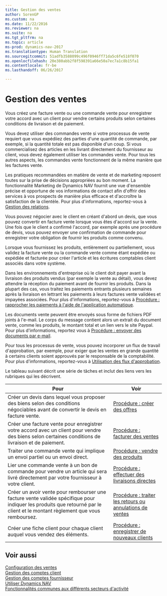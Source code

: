 ```yaml
---
title: Gestion des ventes
author: SorenGP
ms.custom: na
ms.date: 11/22/2016
ms.reviewer: na
ms.suite: na
ms.tgt_pltfrm: na
ms.topic: article
ms-prod: dynamics-nav-2017
ms.translationtype: Human Translation
ms.sourcegitcommit: 51adfb3588099c496f0946ff71da5c6fe518f070
ms.openlocfilehash: 20e380abb2f8f598391a66e50a7ec7a1c8b15fa1
ms.contentlocale: fr-be
ms.lasthandoff: 06/26/2017

---
```


# <a name="manage-sales"></a>Gestion des ventes
Vous créez une facture vente ou une commande vente pour enregistrer votre accord avec un client pour vendre certains produits selon certaines conditions de livraison et de paiement.

Vous devez utiliser des commandes vente si votre processus de vente requiert que vous expédiiez des parties d'une quantité de commande, par exemple, si la quantité totale est pas disponible d'un coup. Si vous commercialisez des articles en les livrant directement du fournisseur au client, vous devez également utiliser les commandes vente. Pour tous les autres aspects, les commandes vente fonctionnent de la même manière que les factures vente.  

Les pratiques recommandées en matière de vente et de marketing reposent toutes sur la prise de décisions appropriées au bon moment. La fonctionnalité Marketing de Dynamics NAV fournit une vue d'ensemble précise et opportune de vos informations de contact afin d'offrir des services à vos prospects de manière plus efficace et d'accroître la satisfaction de la clientèle. Pour plus d'informations, reportez-vous à [Gestion des relations](marketing-relationship-management.md).

Vous pouvez négocier avec le client en créant d'abord un devis, que vous pouvez convertir en facture vente lorsque vous êtes d'accord sur la vente. Une fois que le client a confirmé l'accord, par exemple après une procédure de devis, vous pouvez envoyer une confirmation de commande pour enregistrer votre obligation de fournir les produits comme convenu.

Lorsque vous fournissez les produits, entièrement ou partiellement, vous validez la facture vente ou la commande vente comme étant expédiée ou expédiée et facturée pour créer l'article et les écritures comptables client associés dans votre système.

Dans les environnements d'entreprise où le client doit payer avant la livraison des produits vendus (par exemple la vente au détail), vous devez attendre la réception du paiement avant de fournir les produits. Dans la plupart des cas, vous traitez les paiements entrants plusieurs semaines après la livraison en lettrant les paiements à leurs factures vente validées et impayées associées. Pour plus d'informations, reportez-vous à [Procédure : rapprocher les paiements à l'aide de l'application automatique](receivables-how-reconcile-payments-auto-application.md).

Les documents vente peuvent être envoyés sous forme de fichiers PDF joints à l'e-mail. Le corps du message contient alors un extrait du document vente, comme les produits, le montant total et un lien vers le site Paypal. Pour plus d'informations, reportez vous à [Procédure : envoyer des documents par e-mail](ui-how-send-documents-email.md).

Pour tous les processus de vente, vous pouvez incorporer un flux de travail d'approbation, par exemple, pour exiger que les ventes en grande quantité à certains clients soient approuvés par le responsable de la comptabilité. Pour plus d'informations, reportez-vous à [Utilisation des flux d'approbation](across-how-use-approval-workflows.md).

Le tableau suivant décrit une série de tâches et inclut des liens vers les rubriques qui les décrivent.

|Pour |Voir |
|---|----|
|Créer un devis dans lequel vous proposer des biens selon des conditions négociables avant de convertir le devis en facture vente.|[Procédure : créer des offres](sales-how-make-offers.md)|
|Créer une facture vente pour enregistrer votre accord avec un client pour vendre des biens selon certaines conditions de livraison et de paiement.|[Procédure : facturer des ventes](sales-how-invoice-sales.md)|
|Traiter une commande vente qui implique un envoi partiel ou un envoi direct.|[Procédure : vendre des produits](sales-how-sell-products.md)|
|Lier une commande vente à un bon de commande pour vendre un article qui sera livré directement par votre fournisseur à votre client.|[Procédure : effectuer des livraisons directes](sales-how-drop-shipment.md)|
|Créer un avoir vente pour rembourser une facture vente validée spécifique pour indiquer les produits que retourné par le client et le montant règlement que vous remboursez.|[Procédure : traiter les retours ou annulations de ventes](sales-how-process-sales-returns-cancellations.md)|
|Créer une fiche client pour chaque client auquel vous vendez des éléments.|[Procédure : enregistrer de nouveaux clients](sales-how-register-new-customers.md)|

## <a name="see-also"></a>Voir aussi  
[Configuration des ventes](sales-setup-sales.md)  
[Gestion des comptes client](receivables-manage-receivables.md)  
[Gestion des comptes fournisseur](payables-manage-payables.MD)      
[Utiliser Dynamics NAV](ui-work-product.md)  
[Fonctionnalités communes aux différents secteurs d'activité](ui-across-business-areas.md)

